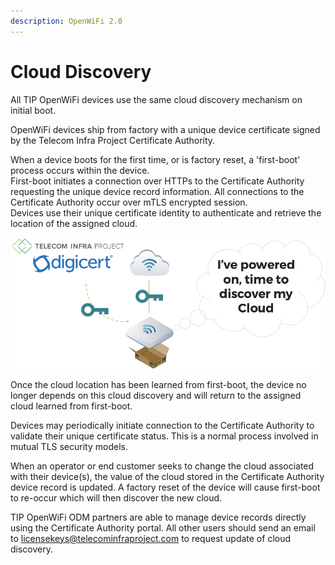 ```yaml
---
description: OpenWiFi 2.0
---
```


# Cloud Discovery

All TIP OpenWiFi devices use the same cloud discovery mechanism on initial boot. 

OpenWiFi devices ship from factory with a unique device certificate signed by the Telecom Infra Project Certificate Authority. 

When a device boots for the first time, or is factory reset, a 'first-boot' process occurs within the device.   
First-boot initiates a connection over HTTPs to the Certificate Authority requesting the unique device record information. All connections to the Certificate Authority occur over mTLS encrypted session.   
Devices use their unique certificate identity to authenticate and retrieve the location of the assigned cloud. 

![Device First Boot / Factory Cloud Discovery](../.gitbook/assets/image%20%2822%29.png)

Once the cloud location has been learned from first-boot, the device no longer depends on this cloud discovery and will return to the assigned cloud learned from first-boot. 

Devices may periodically initiate connection to the Certificate Authority to validate their unique certificate status. This is a normal process involved in mutual TLS security models. 

When an operator or end customer seeks to change the cloud associated with their device\(s\), the value of the cloud stored in the Certificate Authority device record is updated. A factory reset of the device will cause first-boot to re-occur which will then discover the new cloud. 

TIP OpenWiFi ODM partners are able to manage device records directly using the Certificate Authority portal. All other users should send an email to licensekeys@telecominfraproject.com to request update of cloud discovery. 

  



